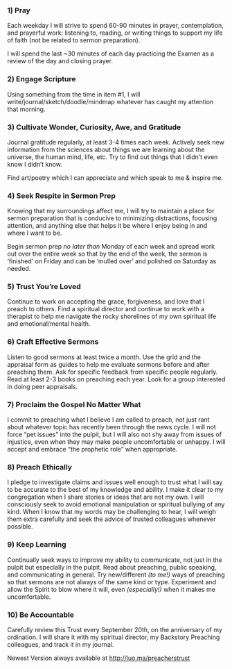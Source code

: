 ### 1) Pray

Each weekday I will strive to spend 60-90 minutes in prayer, contemplation, and prayerful work: listening to, reading, or writing things to support my life of faith (not be related to sermon preparation).

I will spend the last ~30 minutes of each day practicing the Examen as a review of the day and closing prayer.

### 2) Engage Scripture

Using something from the time in item #1, I will write/journal/sketch/doodle/mindmap whatever has caught my attention that morning.

### 3) Cultivate Wonder, Curiosity, Awe, and Gratitude

Journal gratitude regularly, at least 3-4 times each week. Actively seek new information from the sciences about things we are learning about the universe, the human mind, life, etc. Try to find out things that I didn’t even know I didn’t know.

Find art/poetry which I can appreciate and which speak to me & inspire me.

### 4) Seek Respite in Sermon Prep

Knowing that my surroundings affect me, I will try to maintain a place for sermon preparation that is conducive to minimizing distractions, focusing attention, and anything else that helps it be where I enjoy being in and where I want to be.

Begin sermon prep _no later than_ Monday of each week and spread work out over the entire week so that by the end of the week, the sermon is ‘finished’ on Friday and can be ‘mulled over’ and polished on Saturday as needed.

### 5) Trust You’re Loved

Continue to work on accepting the grace, forgiveness, and love that I preach to others. Find a spiritual director and continue to work with a therapist to help me navigate the rocky shorelines of my own spiritual life and emotional/mental health.

### 6) Craft Effective Sermons

Listen to good sermons at least twice a month. Use the grid and the appraisal form as guides to help me evaluate sermons before and after preaching them. Ask for specific feedback from specific people regularly. Read at least 2-3 books on preaching each year. Look for a group interested in doing peer appraisals.

### 7) Proclaim the Gospel No Matter What

I commit to preaching what I believe I am called to preach, not just rant about whatever topic has recently been through the news cycle. I will not force “pet issues” into the pulpit, but I will also not shy away from issues of injustice, even when they may make people uncomfortable or unhappy. I will accept and embrace “the prophetic role” when appropriate.

### 8) Preach Ethically

I pledge to investigate claims and issues well enough to trust what I will say to be accurate to the best of my knowledge and ability. I make it clear to my congregation when I share stories or ideas that are not my own. I will consciously seek to avoid emotional manipulation or spiritual bullying of any kind. When I know that my words may be challenging to hear, I will weigh them extra carefully and seek the advice of trusted colleagues whenever possible.

### 9) Keep Learning

Continually seek ways to improve my ability to communicate, not just in the pulpit but especially in the pulpit. Read about preaching, public speaking, and communicating in general. Try new/different _(to me!)_ ways of preaching so that sermons are not always of the same kind or type. Experiment and allow the Spirit to blow where it will, even _(especially!)_ when it makes me uncomfortable.

### 10) Be Accountable

Carefully review this Trust every September 20th, on the anniversary of my ordination. I will share it with my spiritual director, my Backstory Preaching colleagues, and track it in my journal.


Newest Version always available at <http://luo.ma/preacherstrust>
